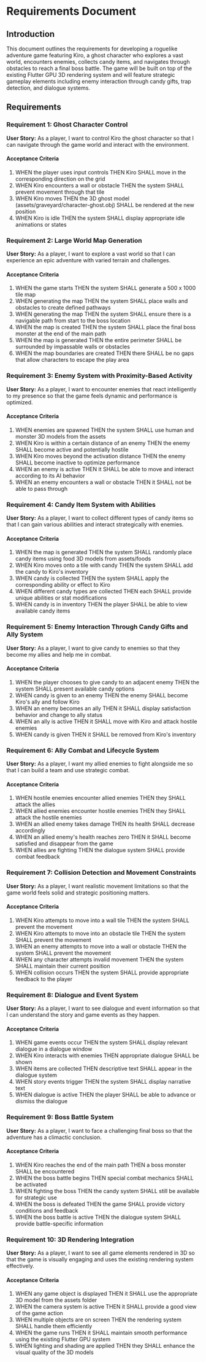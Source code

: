 # Requirements Document

## Introduction

This document outlines the requirements for developing a roguelike adventure game featuring Kiro, a ghost character who explores a vast world, encounters enemies, collects candy items, and navigates through obstacles to reach a final boss battle. The game will be built on top of the existing Flutter GPU 3D rendering system and will feature strategic gameplay elements including enemy interaction through candy gifts, trap detection, and dialogue systems.

## Requirements

### Requirement 1: Ghost Character Control

**User Story:** As a player, I want to control Kiro the ghost character so that I can navigate through the game world and interact with the environment.

#### Acceptance Criteria

1. WHEN the player uses input controls THEN Kiro SHALL move in the corresponding direction on the grid
2. WHEN Kiro encounters a wall or obstacle THEN the system SHALL prevent movement through that tile
3. WHEN Kiro moves THEN the 3D ghost model (assets/graveyard/character-ghost.obj) SHALL be rendered at the new position
4. WHEN Kiro is idle THEN the system SHALL display appropriate idle animations or states

### Requirement 2: Large World Map Generation

**User Story:** As a player, I want to explore a vast world so that I can experience an epic adventure with varied terrain and challenges.

#### Acceptance Criteria

1. WHEN the game starts THEN the system SHALL generate a 500 x 1000 tile map
2. WHEN generating the map THEN the system SHALL place walls and obstacles to create defined pathways
3. WHEN generating the map THEN the system SHALL ensure there is a navigable path from start to the boss location
4. WHEN the map is created THEN the system SHALL place the final boss monster at the end of the main path
5. WHEN the map is generated THEN the entire perimeter SHALL be surrounded by impassable walls or obstacles
6. WHEN the map boundaries are created THEN there SHALL be no gaps that allow characters to escape the play area

### Requirement 3: Enemy System with Proximity-Based Activity

**User Story:** As a player, I want to encounter enemies that react intelligently to my presence so that the game feels dynamic and performance is optimized.

#### Acceptance Criteria

1. WHEN enemies are spawned THEN the system SHALL use human and monster 3D models from the assets
2. WHEN Kiro is within a certain distance of an enemy THEN the enemy SHALL become active and potentially hostile
3. WHEN Kiro moves beyond the activation distance THEN the enemy SHALL become inactive to optimize performance
4. WHEN an enemy is active THEN it SHALL be able to move and interact according to its AI behavior
5. WHEN an enemy encounters a wall or obstacle THEN it SHALL not be able to pass through

### Requirement 4: Candy Item System with Abilities

**User Story:** As a player, I want to collect different types of candy items so that I can gain various abilities and interact strategically with enemies.

#### Acceptance Criteria

1. WHEN the map is generated THEN the system SHALL randomly place candy items using food 3D models from assets/foods
2. WHEN Kiro moves onto a tile with candy THEN the system SHALL add the candy to Kiro's inventory
3. WHEN candy is collected THEN the system SHALL apply the corresponding ability or effect to Kiro
4. WHEN different candy types are collected THEN each SHALL provide unique abilities or stat modifications
5. WHEN candy is in inventory THEN the player SHALL be able to view available candy items

### Requirement 5: Enemy Interaction Through Candy Gifts and Ally System

**User Story:** As a player, I want to give candy to enemies so that they become my allies and help me in combat.

#### Acceptance Criteria

1. WHEN the player chooses to give candy to an adjacent enemy THEN the system SHALL present available candy options
2. WHEN candy is given to an enemy THEN the enemy SHALL become Kiro's ally and follow Kiro
3. WHEN an enemy becomes an ally THEN it SHALL display satisfaction behavior and change to ally status
4. WHEN an ally is active THEN it SHALL move with Kiro and attack hostile enemies
5. WHEN candy is given THEN it SHALL be removed from Kiro's inventory

### Requirement 6: Ally Combat and Lifecycle System

**User Story:** As a player, I want my allied enemies to fight alongside me so that I can build a team and use strategic combat.

#### Acceptance Criteria

1. WHEN hostile enemies encounter allied enemies THEN they SHALL attack the allies
2. WHEN allied enemies encounter hostile enemies THEN they SHALL attack the hostile enemies
3. WHEN an allied enemy takes damage THEN its health SHALL decrease accordingly
4. WHEN an allied enemy's health reaches zero THEN it SHALL become satisfied and disappear from the game
5. WHEN allies are fighting THEN the dialogue system SHALL provide combat feedback

### Requirement 7: Collision Detection and Movement Constraints

**User Story:** As a player, I want realistic movement limitations so that the game world feels solid and strategic positioning matters.

#### Acceptance Criteria

1. WHEN Kiro attempts to move into a wall tile THEN the system SHALL prevent the movement
2. WHEN Kiro attempts to move into an obstacle tile THEN the system SHALL prevent the movement
3. WHEN an enemy attempts to move into a wall or obstacle THEN the system SHALL prevent the movement
4. WHEN any character attempts invalid movement THEN the system SHALL maintain their current position
5. WHEN collision occurs THEN the system SHALL provide appropriate feedback to the player

### Requirement 8: Dialogue and Event System

**User Story:** As a player, I want to see dialogue and event information so that I can understand the story and game events as they happen.

#### Acceptance Criteria

1. WHEN game events occur THEN the system SHALL display relevant dialogue in a dialogue window
2. WHEN Kiro interacts with enemies THEN appropriate dialogue SHALL be shown
3. WHEN items are collected THEN descriptive text SHALL appear in the dialogue system
4. WHEN story events trigger THEN the system SHALL display narrative text
5. WHEN dialogue is active THEN the player SHALL be able to advance or dismiss the dialogue

### Requirement 9: Boss Battle System

**User Story:** As a player, I want to face a challenging final boss so that the adventure has a climactic conclusion.

#### Acceptance Criteria

1. WHEN Kiro reaches the end of the main path THEN a boss monster SHALL be encountered
2. WHEN the boss battle begins THEN special combat mechanics SHALL be activated
3. WHEN fighting the boss THEN the candy system SHALL still be available for strategic use
4. WHEN the boss is defeated THEN the game SHALL provide victory conditions and feedback
5. WHEN the boss battle is active THEN the dialogue system SHALL provide battle-specific information

### Requirement 10: 3D Rendering Integration

**User Story:** As a player, I want to see all game elements rendered in 3D so that the game is visually engaging and uses the existing rendering system effectively.

#### Acceptance Criteria

1. WHEN any game object is displayed THEN it SHALL use the appropriate 3D model from the assets folder
2. WHEN the camera system is active THEN it SHALL provide a good view of the game action
3. WHEN multiple objects are on screen THEN the rendering system SHALL handle them efficiently
4. WHEN the game runs THEN it SHALL maintain smooth performance using the existing Flutter GPU system
5. WHEN lighting and shading are applied THEN they SHALL enhance the visual quality of the 3D models
